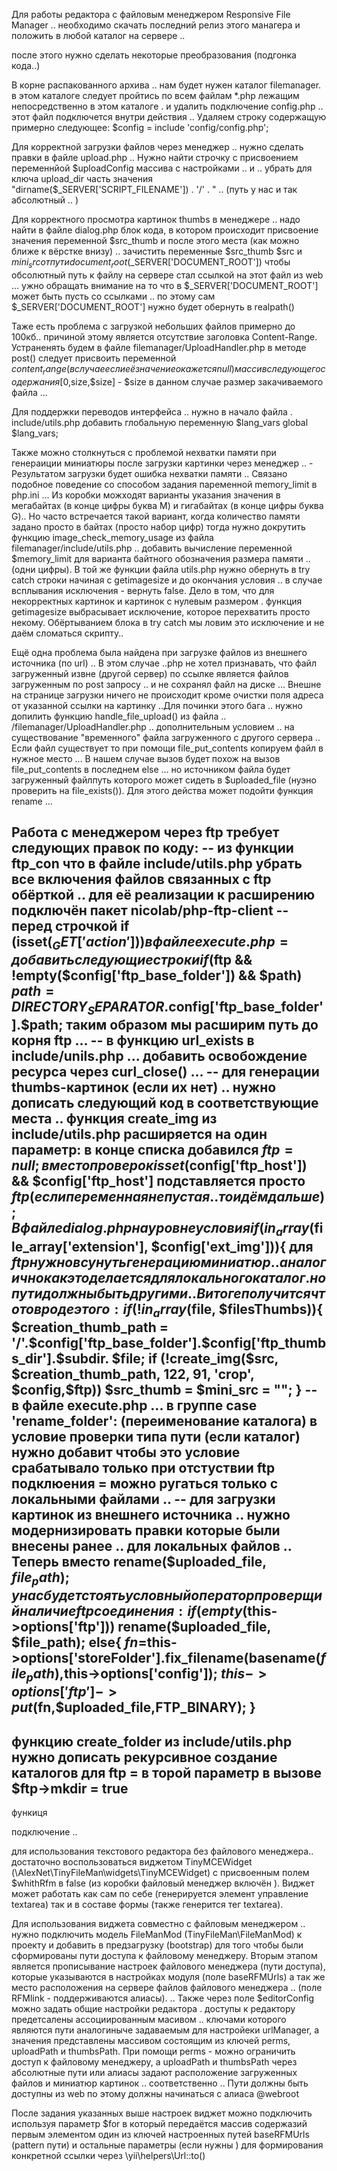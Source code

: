 Для работы редактора с файловым менеджером Responsive File Manager .. необходимо скачать последний релиз этого манагера  и положить в любой каталог на сервере .. 

после этого нужно сделать некоторые преобразования (подгонка кода..) 

В корне распакованного архива ..  нам будет нужен каталог filemanager. в этом каталоге  следует пройтись по всем файлам *.php лежащим непосредственно в этом каталоге .  и удалить  подключение config.php  .. этот файл подключется внутри действия .. Удаляем строку содержащую примерно следующее:
$config = include 'config/config.php';

Для корректной загрузки файлов через менеджер  .. нужно сделать правки в файле upload.php .. Нужно найти строчку с присвоением переменнйой $uploadConfig массива с настройками .. и .. убрать  для ключа upload_dir  часть значения  "dirname($_SERVER['SCRIPT_FILENAME'])  . '/' . " .. (путь у нас и так абсолютный .. )

Для корректного просмотра картинок thumbs   в менеджере .. надо найти  в файле dialog.php   блок кода, в котором происходит присвоение значения  переменной $src_thumb и после этого места (как можно ближе к вёрстке внизу) .. зачистить  переменные $src_thumb $src и $mini_src  от пути  document_root ($_SERVER['DOCUMENT_ROOT']) чтобы обсолютный путь к файлу на сервере стал ссылкой на этот файл из web ... ужно обращать внимание на то что в $_SERVER['DOCUMENT_ROOT'] может быть пусть со ссылками .. по этому сам $_SERVER['DOCUMENT_ROOT'] нужно будет обернуть в realpath()

Таже есть проблема с загрузкой небольших файлов примерно до 100кб.. причиной этому является отсутствие заголовка Content-Range. Устраненять будем в файле filemanager/UploadHandler.php в методе post() следует присвоить переменной $content_range (в случае если её значение окажется null )   массив следующего содержания [0,$size,$size] - $size в данном случае размер закачиваемого файла ... 

Для поддержки переводов интерфейса ..  нужно в начало файла .  include/utils.php  добавить глобальную переменную  $lang_vars
global $lang_vars;

Также можно столкнуться с проблемой нехватки памяти при генераиции миниатюры после загрузки картинки через менеджер .. - Результатом загрузки будет ошибка нехватки памяти .. Связано подобное поведение со способом задания паременной memory_limit в php.ini ... Из коробки можходят варианты указания значения в мегабайтах (в конце цифры буква M) и гигабайтах (в конце цифры буква G).. Но часто встречается такой вариант, когда количество памяти задано просто в байтах (просто набор цифр) тогда нужно  докрутить функцию image_check_memory_usage из файла filemanager/include/utils.php .. добавить вычисление переменной $memory_limit для варианта байтного обозначения  размера памяти ..(одни цифры). 
В той же функции файла utils.php нужно обернуть в try catch строки начиная с getimagesize  и до окончания условия .. в случае всплывания исключения - вернуть false. Дело в том, что для некорректных картинок и картинок с нулевым размером . функция getimagesize выбрасывает исключение, которое перехватить просто некому. Обёртыванием блока в try catch мы ловим это исключение и не даём сломаться скрипту.. 

Ещё одна проблема была найдена при загрузке файлов из внешнего источника (по url) .. В этом случае ..php  не хотел признавать,  что  файл загруженный извне (другой сервер) по ссылке является файлов загруженным по post запросу .. и не сохранял файл на диске ...  Внешне на странице загрузки ничего не происходит кроме очистки поля адреса от указанной ссылки на картинку ..Для починки этого бага .. нужно допилить функцию handle_file_upload() из файла .. /filemanager/UploadHandler.php .. дополнительным условием .. на существование "временного" файла загруженного с другого сервера .. Если файл существует то при помощи file_put_contents копируем файл в нужное место ... В нашем случае вызов будет похож на вызов file_put_contents в последнем else ... но источником файла будет загруженный файлпуть которого может сидеть в $uploaded_file (нуэно проверить на file_exists()). Для этого действа может подойти функция rename ... 

Работа с менеджером через ftp требует следующих правок по коду:
-- из функции ftp_con что в файле include/utils.php убрать все включения файлов связанных с ftp обёрткой .. для её реализации к расширению подключён пакет nicolab/php-ftp-client
-- перед строчкой if (isset($_GET['action']))  в файле execute.php = добавить следующие строки 
if ($ftp && !empty($config['ftp_base_folder']) && $path)
    $path=DIRECTORY_SEPARATOR.$config['ftp_base_folder'].$path;
    таким образом мы расширим путь до корня ftp ... 
-- в функцию url_exists в include/unils.php ... добавить освобождение ресурса через curl_close() ... 
-- для генерации thumbs-картинок (если их нет) .. нужно дописать следующий код в соответствующие места ..
   функция create_img из include/utils.php расширяется на один параметр: в конце списка добавился $ftp=null ;  вместо проверок  isset($config['ftp_host']) && $config['ftp_host']  подставляется просто $ftp (если переменная не пустая .. то идём дальше) ;  В файле dialog.php на уровне условия  if(in_array($file_array['extension'], $config['ext_img'])){  для $ftp нужно всунуть генерацию миниатюр  .. аналогично как это делается для локального каталог  . но пути должны быть другими .. В итоге получится что то вроде этого: 
   if (!in_array($file, $filesThumbs)){
	    $creation_thumb_path = '/'.$config['ftp_base_folder'].$config['ftp_thumbs_dir'].$subdir. $file;
	    if (!create_img($src, $creation_thumb_path, 122, 91, 'crop', $config,$ftp)) 
	        $src_thumb = $mini_src = "";
	}
-- в файле execute.php ... в группе case 'rename_folder':  (переименование каталога) в условие проверки типа пути (если каталог) нужно добавит чтобы  это условие срабатывало только при отстуствии ftp подклюения =  можно ругаться  только с локальными файлами .. 
-- для загрузки картинок из внешнего источника .. нужно модернизировать правки которые были внесены ранее ..  для локальных файлов .. Теперь вместо rename($uploaded_file, $file_path);   у нас будет стоять условный оператор проверщий наличие ftp соединения  : 
		if (empty($this->options['ftp']))
                rename($uploaded_file, $file_path);
            else{
                $fn=$this->options['storeFolder'].fix_filename(basename($file_path),$this->options['config']);
                $this->options['ftp']->put($fn,$uploaded_file,FTP_BINARY);
            }
-- 
функцию  create_folder из include/utils.php нужно  дописать   рекурсивное создание каталогов для ftp  =  в торой параметр в вызове $ftp->mkdir = true 
-----------
функиця 


подключение .. 

для использования текстового редактора без файлового менеджера.. достаточно воспользоваться  виджетом TinyMCEWidget (\AlexNet\TinyFileMan\widgets\TinyMCEWidget) с присвоенным полем $whithRfm в false (из коробки файловый менеджер включён ). Виджет может работать как сам по себе (генерируется элемент управление textarea) так и в составе формы  (также генерится тег textarea).

Для использования  виджета совместно с файловым менеджером .. нужно подключить модель FileManMod (TinyFileMan\FileManMod) к проекту и добавить в предзагрузку (bootstrap) для того чтобы были сформированы пути доступа к файловому менеджеру. Вторым этапом является прописывание настроек файлового менеджера (пути доступа), которые указываются в настройках модуля (поле baseRFMUrls) а так же место расположения на сервере файлов файлового менеджера .. (поле RFMlink - поддерживаются алиасы). .. Также через поле $editorConfig можно задать общие настройки редактора .
доступы к редактору предетсалены ассоциированным масивом .. ключами которого являются пути аналогиныче задаваемым для настройеки urlManager, а значения представлены массивом состоящим из ключей perms, uploadPath и thumbsPath. При помощи perms - можно ограничить доступ к файловому менеджеру, а uploadPath и thumbsPath  через абсолютные пути или алиасы задают расположение загруженных файлов и миниатюр картинок .. соответственно .. Пути должны быть доступны из web по этому должны начинаться с алиаса @webroot

После задания указанных выше настроек виджет можно подключить используя параметр $for в который передаётся массив содержазий первым элементом  один из ключей настроенных путей baseRFMUrls (pattern пути)  и остальные параметры (если нужны ) для формирования конкретной ссылки через \yii\helpers\Url::to() 

